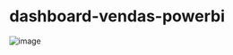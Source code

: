 # dashboard-vendas-powerbi

![image](https://github.com/user-attachments/assets/d30a59ea-4faa-4ab8-9eac-d8e77c20e379)
